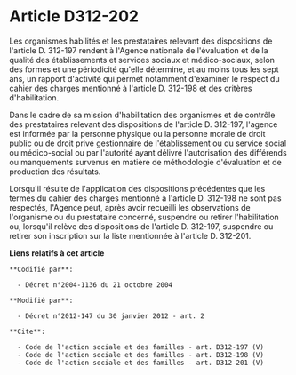 # Article D312-202

Les organismes habilités et les prestataires relevant des dispositions de l'article D. 312-197 rendent à l'Agence nationale
de l'évaluation et de la qualité des établissements et services sociaux et médico-sociaux, selon des formes et une
périodicité qu'elle détermine, et au moins tous les sept ans, un rapport d'activité qui permet notamment d'examiner le
respect du cahier des charges mentionné à l'article D. 312-198 et des critères d'habilitation. 

Dans le cadre de sa mission d'habilitation des organismes et de contrôle des prestataires relevant des dispositions de
l'article D. 312-197, l'agence est informée par la personne physique ou la personne morale de droit public ou de droit privé
gestionnaire de l'établissement ou du service social ou médico-social ou par l'autorité ayant délivré l'autorisation des
différends ou manquements survenus en matière de méthodologie d'évaluation et de production des résultats. 

Lorsqu'il résulte de l'application des dispositions précédentes que les termes du cahier des charges mentionné à l'article D.
312-198 ne sont pas respectés, l'Agence peut, après avoir recueilli les observations de l'organisme ou du prestataire
concerné, suspendre ou retirer l'habilitation ou, lorsqu'il relève des dispositions de l'article D. 312-197, suspendre ou
retirer son inscription sur la liste mentionnée à l'article D. 312-201.

**Liens relatifs à cet article**

	**Codifié par**:

	  - Décret n°2004-1136 du 21 octobre 2004

	**Modifié par**:

	  - Décret n°2012-147 du 30 janvier 2012 - art. 2

	**Cite**:

	  - Code de l'action sociale et des familles - art. D312-197 (V)
	  - Code de l'action sociale et des familles - art. D312-198 (V)
	  - Code de l'action sociale et des familles - art. D312-201 (V)
